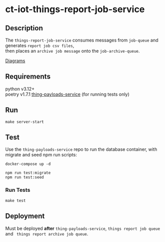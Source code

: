 # ct-iot-things-report-job-service

## Description

The `things-report-job-service` consumes messages from `job-queue` and generates `report job csv files`,  
then places an `archive job message` onto the `job-archive-queue`.

[Diagrams](./docs/DIAGRAMS.md)

## Requirements

python v3.12+  
poetry v1.7.1
[thing-payloads-service](https://github.com/darrylmorton/ct-iot-thing-payloads-service) (for running tests only)

## Run

```
make server-start
```

## Test

Use the `thing-payloads-service` repo to run the database container, with migrate and seed npm run scripts:

```
docker-compose up -d

npm run test:migrate
npm run test:seed
```

### Run Tests
```
make test
```

## Deployment

Must be deployed **after** `thing-payloads-service`,  `things report job queue` and ` things report archive job queue`.